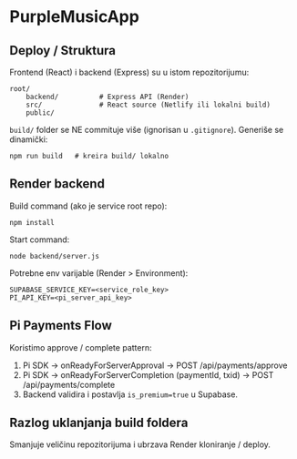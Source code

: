 # PurpleMusicApp

## Deploy / Struktura

Frontend (React) i backend (Express) su u istom repozitorijumu:

```
root/
	backend/          # Express API (Render)
	src/              # React source (Netlify ili lokalni build)
	public/
```

`build/` folder se NE commituje više (ignorisan u `.gitignore`). Generiše se dinamički:

```
npm run build   # kreira build/ lokalno
```

## Render backend
Build command (ako je service root repo):
```
npm install
```
Start command:
```
node backend/server.js
```

Potrebne env varijable (Render > Environment):
```
SUPABASE_SERVICE_KEY=<service_role_key>
PI_API_KEY=<pi_server_api_key>
```

## Pi Payments Flow
Koristimo approve / complete pattern:
1. Pi SDK -> onReadyForServerApproval -> POST /api/payments/approve
2. Pi SDK -> onReadyForServerCompletion (paymentId, txid) -> POST /api/payments/complete
3. Backend validira i postavlja `is_premium=true` u Supabase.

## Razlog uklanjanja build foldera
Smanjuje veličinu repozitorijuma i ubrzava Render kloniranje / deploy.